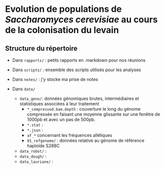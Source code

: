 # Evolution de populations de *Saccharomyces cerevisiae* au cours de la colonisation du levain

## Structure du répertoire

- Dans `rapports/` : petits rapports en .markdown pour nos réunions

- Dans `scripts/` : ensemble des scripts utilisés pour les analyses

- Dans `notes/` : j'y stocke ma prise de notes

- Dans `data/`
  
  - `data_geno/`: données génomiques brutes, intermédiaires et statistiques associées à leur traitement
    - `*_compressed.bam.depth` : couverture le long du génome compressée en faisant une moyenne glissante sur une fenêtre de 1000pb et avec un pas de 500pb.
    - `*.stat` :
    - `*.json` :
    - `af_*` concernant les fréquences alléliques
    - `01_refgenome/` : données relative au génome de référence haploïde S288C
  - `data_robot/` :
  - `data_dough/` :
  - `data_lauriane/` :
